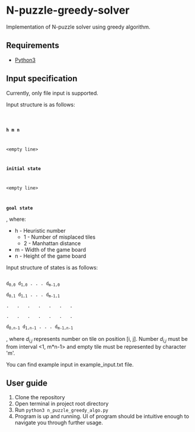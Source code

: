 # N-puzzle-greedy-solver

Implementation of N-puzzle solver using greedy algorithm.

## Requirements
- [Python3](https://www.python.org/downloads/)

## Input specification
Currently, only file input is supported.

Input structure is as follows:

<code>

**h m n**

\<empty line\>

**initial state**

\<empty line\>

**goal state**
</code>

, where:
- h - Heuristic number
    - 1 - Number of misplaced tiles
    - 2 - Manhattan distance 
- m - Width of the game board
- n - Height of the game board

Input structure of states is as follows:

<code>
d<sub>0,0</sub> d<sub>1,0</sub> . . . d<sub>m-1,0</sub> </br>
d<sub>0,1</sub> d<sub>1,1</sub> . . . d<sub>m-1,1</sub> </br>
.   .   .   .   .   .   . </br>
.   .   .   .   .   .   . </br>
d<sub>0,n-1</sub> d<sub>1,n-1</sub> . . . d<sub>m-1,n-1</sub>
</code>

, where *d<sub>i,j</sub>* represents number on tile on position [i, j]. Number *d<sub>i,j</sub>* must be from interval <1, m*n-1> and empty tile must be represented by character 'm'.

You can find example input in example_input.txt file.

## User guide
1. Clone the repository
2. Open terminal in project root directory
3. Run <code>python3 n_puzzle_greedy_algo.py</code>
4. Program is up and running. UI of program should be intuitive enough to navigate you through further usage.